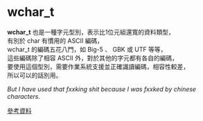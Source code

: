# wchar_t
**wchar_t** 也是一種字元型別，表示比1位元組還寬的資料類型，  
有別於 char 有慣用的 ASCII 編碼，  
 wchar_t 的編碼五花八門，如 Big-5 、 GBK 或 UTF 等等，  
這些編碼除了相容 ASCII 外，對於其他的字元都有各自的編碼，  
要使用這個型別，需要作業系統支援並正確識讀編碼，相容性較差，  
所以可以的話別用。  
  
*But I have used that fxxking shit because I was fxxked by chinese characters.*

[參考資料](https://zh.wikipedia.org/zh-tw/%E5%AF%AC%E5%AD%97%E5%85%83)
